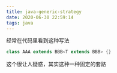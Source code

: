 ```yaml
---
title: java-generic-strategy
date: 2020-06-30 22:59:14
tags: java
---
```


经常在代码里看到这种写法
```java
class AAA extends BBB<T extends BBB> {}
```
这个很让人疑惑，其实这种一种固定的套路
